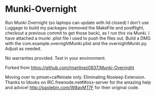 # Munki-Overnight
Run Munki Overnight (so laptops can update with lid closed)
I don't use Luggage to build my packages (removed the MakeFile and postflight, checkout a previous commit to get those back), as I run this via Munki. I have attached a munki .plist file I used to push the files out. Build a DMG with the com.example.overnightMunki.plist and the overnightMunki.py. Adjust as needed.

No warranties provided. Test in your environment.

Forked from https://github.com/jmartinez0837/Munki-Overnight

Moving over to pmset+caffeinate only. Eliminating Nosleep Extension.
Thanks to ldooks on IRC.freenode.net##osx-server for the amazing help and advice!
http://pastebin.com/W8ayMT7F for their original code.
